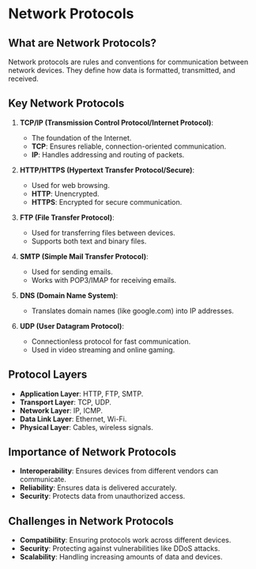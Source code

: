 # Network Protocols

## What are Network Protocols?
Network protocols are rules and conventions for communication between network devices. They define how data is formatted, transmitted, and received.

## Key Network Protocols
1. **TCP/IP (Transmission Control Protocol/Internet Protocol)**:
   - The foundation of the Internet.
   - **TCP**: Ensures reliable, connection-oriented communication.
   - **IP**: Handles addressing and routing of packets.

2. **HTTP/HTTPS (Hypertext Transfer Protocol/Secure)**:
   - Used for web browsing.
   - **HTTP**: Unencrypted.
   - **HTTPS**: Encrypted for secure communication.

3. **FTP (File Transfer Protocol)**:
   - Used for transferring files between devices.
   - Supports both text and binary files.

4. **SMTP (Simple Mail Transfer Protocol)**:
   - Used for sending emails.
   - Works with POP3/IMAP for receiving emails.

5. **DNS (Domain Name System)**:
   - Translates domain names (like google.com) into IP addresses.

6. **UDP (User Datagram Protocol)**:
   - Connectionless protocol for fast communication.
   - Used in video streaming and online gaming.

## Protocol Layers
- **Application Layer**: HTTP, FTP, SMTP.
- **Transport Layer**: TCP, UDP.
- **Network Layer**: IP, ICMP.
- **Data Link Layer**: Ethernet, Wi-Fi.
- **Physical Layer**: Cables, wireless signals.

## Importance of Network Protocols
- **Interoperability**: Ensures devices from different vendors can communicate.
- **Reliability**: Ensures data is delivered accurately.
- **Security**: Protects data from unauthorized access.

## Challenges in Network Protocols
- **Compatibility**: Ensuring protocols work across different devices.
- **Security**: Protecting against vulnerabilities like DDoS attacks.
- **Scalability**: Handling increasing amounts of data and devices.